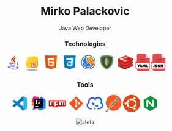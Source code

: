 <h1 align="center"> 
Mirko Palackovic
</h1>

  <p align="center">
   Java Web Developer
  </p>
<h3 align="center">
Technologies
</h3>

<p align="center">
  <img title="Java" height="45" src="assets/java.svg">
  <img title="Javascript" height="45" src="assets/js.svg">
  <img title="HTML" height="45" src="assets/html.svg">
  <img title="CSS" height="45" src="assets/css.svg">

  <img title="MySQL" height="45" src="assets/mysql.svg">
  <img title="MongoDB" height="45" src="assets/mongodb.svg">
  <img title="Redis" height="45" src="assets/redis.svg">

  <img title="yml" height="45" src="assets/yaml.svg">
  <img title="JSON" height="45" src="assets/json.svg">

</p>
<h3 align="center">
Tools
</h3>
<p align="center">

  <img title="Visual Studio Code" height="45" src="assets/vsc.svg">
  <img title="IntelliJ IDEA" height="45" src="assets/idea.svg">
  
  <img title="npm" height="45" src="assets/npm.svg">
  <img title="git" height="45" src="assets/git.svg">

  <img title="Termius" height="45" src="assets/termius.svg">
  <img title="Postman" height="45" src="assets/postman.svg">

  <img title="Ubuntu" height="45" src="assets/ubuntu.svg">
  <img title="NGINX" height="45" src="assets/nginx.svg">

</p>

<p align="center">
  <img alt="stats" src="https://github-readme-streak-stats.herokuapp.com/?user=mirko0&theme=react&hide_border=true">
</p>
